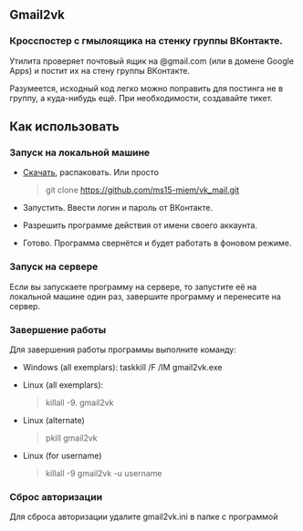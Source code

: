 ## Gmail2vk

### Кросспостер с гмылоящика на стенку группы ВКонтакте.

Утилита проверяет почтовый ящик на @gmail.com (или в домене Google Apps) и постит их на стену группы ВКонтакте.

Разумеется, исходный код легко можно поправить для постинга не в группу, а куда-нибудь ещё. При необходимости, создавайте тикет.

## Как использовать

### Запуск на локальной машине

*   [Скачать](https://github.com/ms15-miem/vk_mail/tree/master/release-win32/gmail2vk.zip), распаковать. Или просто 
    > git clone https://github.com/ms15-miem/vk_mail.git

*   Запустить. Ввести логин и пароль от ВКонтакте.

*   Разрешить программе действия от имени своего аккаунта.

*   Готово. Программа свернётся и будет работать в фоновом режиме.

### Запуск на сервере

Если вы запускаете программу на сервере, то запустите её на локальной машине один раз, завершите программу и перенесите на сервер.

### Завершение работы

Для завершения работы программы выполните команду:

*   Windows&nbsp;(all exemplars): taskkill /F /IM gmail2vk.exe

*   Linux (all exemplars):

    > killall -9\. gmail2vk
*   Linux (alternate)

    > pkill  gmail2vk
*   Linux (for username)

    > killall -9 gmail2vk -u username

### Сброс авторизации

Для сброса авторизации удалите gmail2vk.ini в папке с программой
